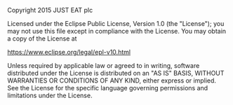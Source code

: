 Copyright 2015 JUST EAT plc

Licensed under the Eclipse Public License, Version 1.0 (the "License"); you may not use this file except in compliance with the License. You may obtain a copy of the License at

https://www.eclipse.org/legal/epl-v10.html

Unless required by applicable law or agreed to in writing, software distributed under the License is distributed on an "AS IS" BASIS, WITHOUT WARRANTIES OR CONDITIONS OF ANY KIND, either express or implied. See the License for the specific language governing permissions and limitations under the License.
